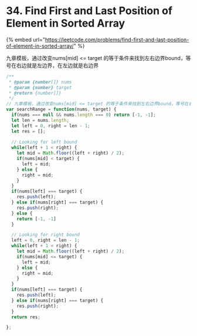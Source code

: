 # 34. Find First and Last Position of Element in Sorted Array

{% embed url="https://leetcode.com/problems/find-first-and-last-position-of-element-in-sorted-array/" %}

九章模板，通过改变nums\[mid\] &lt;= target 的等于条件来找到左右边界bound，等号在右边就是左边界，在左边就是右边界

```javascript
/**
 * @param {number[]} nums
 * @param {number} target
 * @return {number[]}
 */
// 九章模板，通过改变nums[mid] <= target 的等于条件来找到左右边界bound，等号在右边就是左边界，在左边就是右边界
var searchRange = function(nums, target) {
  if(nums === null && nums.length === 0) return [-1, -1];
  let len = nums.length;
  let left = 0, right = len - 1;
  let res = [];
  
  // Looking for left bound
  while(left + 1 < right) {
    let mid = Math.floor((left + right) / 2);
    if(nums[mid] < target) {
      left = mid;
    } else {
      right = mid;
    }
  }
  if(nums[left] === target) {
    res.push(left);
  } else if(nums[right] === target) {
    res.push(right);
  } else {
    return [-1, -1]
  }

  // Looking for right bound
  left = 0, right = len - 1;
  while(left + 1 < right) {
    let mid = Math.floor((left + right) / 2);
    if(nums[mid] <= target) {
      left = mid;
    } else {
      right = mid;
    }
  }
  if(nums[left] === target) {
    res.push(left);
  } else if(nums[right] === target) {
    res.push(right);
  }
  return res;

};
```

